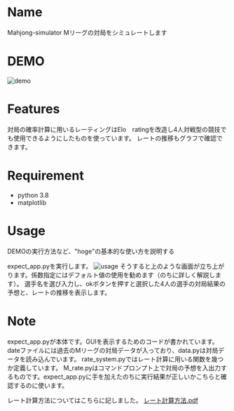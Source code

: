 # Name
Mahjong-simulator
Mリーグの対局をシミュレートします

# DEMO
![demo](https://user-images.githubusercontent.com/70689368/92993921-c45ebd80-f530-11ea-8ba6-e4dba977babf.png)

# Features

対局の確率計算に用いるレーティングはElo　ratingを改造し4人対戦型の競技でも使用できるようにしたものを使っています。
レートの推移もグラフで確認できます。

# Requirement

* python 3.8
* matplotlib

# Usage

DEMOの実行方法など、"hoge"の基本的な使い方を説明する

expect_app.pyを実行します。
![usage](https://user-images.githubusercontent.com/70689368/92993955-0556d200-f531-11ea-9c4d-479b54506149.png)
そうすると上のような画面が立ち上がります。係数指定にはデフォルト値の使用を勧めます（のちに詳しく解説します）。
選手名を選び入力し、okボタンを押すと選択した4人の選手の対局結果の予想と、レートの推移を表示します。

# Note

expect_app.pyが本体です。GUIを表示するためのコードが書かれています。
dateファイルには過去のMリーグの対局データが入っており、data.pyは対局データを読み込んでいます。
rate_system.pyではレート計算に用いる関数を幾つか定義しています。
M_rate.pyはコマンドプロンプト上で対局の予想を入出力するものです。expect_app.pyに手を加えたのちに実行結果が正しいかこちらと確認するのに使います。

レート計算方法についてはこちらに記しました。
[レート計算方法.pdf](https://github.com/U-bari/ma-jan-sim/files/5212560/untitled-1.pdf)
